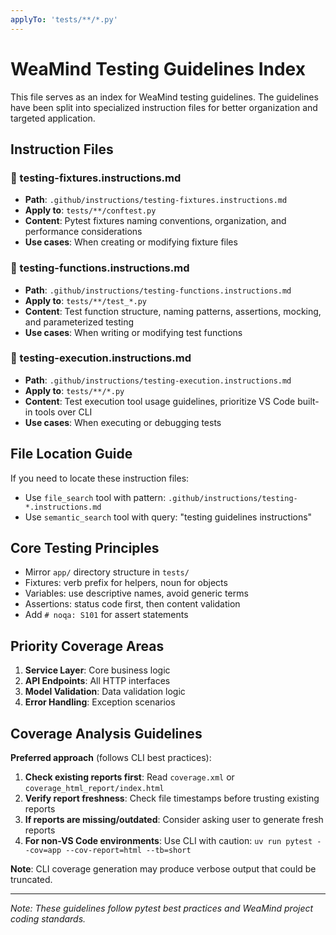 ```yaml
---
applyTo: 'tests/**/*.py'
---
```


# WeaMind Testing Guidelines Index

This file serves as an index for WeaMind testing guidelines. The guidelines have been split into specialized instruction files for better organization and targeted application.

## Instruction Files

### 🔧 testing-fixtures.instructions.md
- **Path**: `.github/instructions/testing-fixtures.instructions.md`
- **Apply to**: `tests/**/conftest.py`
- **Content**: Pytest fixtures naming conventions, organization, and performance considerations
- **Use cases**: When creating or modifying fixture files

### 🧪 testing-functions.instructions.md
- **Path**: `.github/instructions/testing-functions.instructions.md`
- **Apply to**: `tests/**/test_*.py`
- **Content**: Test function structure, naming patterns, assertions, mocking, and parameterized testing
- **Use cases**: When writing or modifying test functions

### 🏃 testing-execution.instructions.md
- **Path**: `.github/instructions/testing-execution.instructions.md`
- **Apply to**: `tests/**/*.py`
- **Content**: Test execution tool usage guidelines, prioritize VS Code built-in tools over CLI
- **Use cases**: When executing or debugging tests

## File Location Guide
If you need to locate these instruction files:
- Use `file_search` tool with pattern: `.github/instructions/testing-*.instructions.md`
- Use `semantic_search` tool with query: "testing guidelines instructions"

## Core Testing Principles
- Mirror `app/` directory structure in `tests/`
- Fixtures: verb prefix for helpers, noun for objects
- Variables: use descriptive names, avoid generic terms
- Assertions: status code first, then content validation
- Add `# noqa: S101` for assert statements

## Priority Coverage Areas
1. **Service Layer**: Core business logic
2. **API Endpoints**: All HTTP interfaces
3. **Model Validation**: Data validation logic
4. **Error Handling**: Exception scenarios

## Coverage Analysis Guidelines
**Preferred approach** (follows CLI best practices):
1. **Check existing reports first**: Read `coverage.xml` or `coverage_html_report/index.html`
2. **Verify report freshness**: Check file timestamps before trusting existing reports
3. **If reports are missing/outdated**: Consider asking user to generate fresh reports
4. **For non-VS Code environments**: Use CLI with caution: `uv run pytest --cov=app --cov-report=html --tb=short`

**Note**: CLI coverage generation may produce verbose output that could be truncated.

---

*Note: These guidelines follow pytest best practices and WeaMind project coding standards.*
